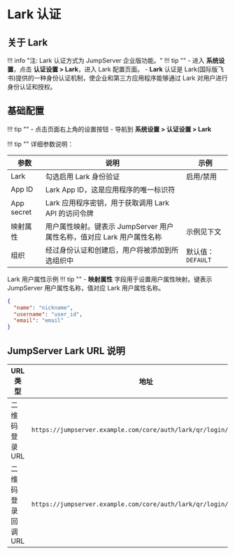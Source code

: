 # Lark 认证

## 关于 Lark
!!! info "注: Lark 认证方式为 JumpServer 企业版功能。"
!!! tip ""
    - 进入 **系统设置**，点击 **认证设置 > Lark**，进入 Lark 配置页面。
    - **Lark** 认证是 Lark(国际版飞书)提供的一种身份认证机制，使企业和第三方应用程序能够通过 Lark 对用户进行身份认证和授权。

## 基础配置

!!! tip ""
    - 点击页面右上角的设置按钮
    - 导航到 **系统设置 > 认证设置 > Lark**

!!! tip ""
    详细参数说明：

| 参数 | 说明 | 示例 |
|------|------|------|
| Lark | 勾选启用 Lark 身份验证 | 启用/禁用 |
| App ID | Lark App ID，这是应用程序的唯一标识符 |  |
| App secret | Lark 应用程序密钥，用于获取调用 Lark API 的访问令牌 |   |
| 映射属性 | 用户属性映射。键表示 JumpServer 用户属性名称，值对应 Lark 用户属性名称 | 示例见下文 |
| 组织 | 经过身份认证和创建后，用户将被添加到所选组织中 | 默认值：`DEFAULT` |

Lark 用户属性示例
!!! tip ""
    -  **映射属性** 字段用于设置用户属性映射。键表示 JumpServer 用户属性名称，值对应 Lark 用户属性名称。

```json
{
  "name": "nickname",
  "username": "user_id",
  "email": "email"
}
```

## JumpServer Lark URL 说明

| URL 类型 | 地址 | 说明 |
|----------|------|------|
| 二维码登录 URL | `https://jumpserver.example.com/core/auth/lark/qr/login/` | Lark 二维码登录入口 |
| 二维码登录回调 URL | `https://jumpserver.example.com/core/auth/lark/qr/login/callback/` | 二维码登录成功回调地址 |
